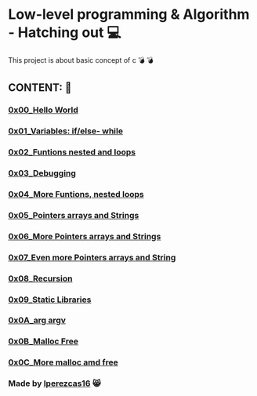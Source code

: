 # Low-level programming & Algorithm - Hatching out :computer:
This project is about basic concept of c :bomb: :bomb: 

## CONTENT: :crystal_ball:
###  [0x00_Hello World](https://github.com/lperezcas16/holbertonschool-low_level_programming/tree/master/0x00-hello_world) 
### [0x01_Variables: if/else- while](https://github.com/lperezcas16/holbertonschool-low_level_programming/tree/master/0x01-variables_if_else_while)
### [0x02_Funtions nested and loops](https://github.com/lperezcas16/holbertonschool-low_level_programming/tree/master/0x02-functions_nested_loops)
### [0x03_Debugging](https://github.com/lperezcas16/holbertonschool-low_level_programming/tree/master/0x03-debugging)
### [0x04_More Funtions, nested loops](https://github.com/lperezcas16/holbertonschool-low_level_programming/tree/master/0x04-more_functions_nested_loops)
### [0x05_Pointers arrays and Strings](https://github.com/lperezcas16/holbertonschool-low_level_programming/tree/master/0x05-pointers_arrays_strings)
### [0x06_More Pointers arrays and Strings](https://github.com/lperezcas16/holbertonschool-low_level_programming/tree/master/0x06-pointers_arrays_strings)
### [0x07_Even more Pointers arrays and String](https://github.com/lperezcas16/holbertonschool-low_level_programming/tree/master/0x07-pointers_arrays_strings)
### [0x08_Recursion](https://github.com/lperezcas16/holbertonschool-low_level_programming/tree/master/0x08-recursion)
### [0x09_Static Libraries](https://github.com/lperezcas16/holbertonschool-low_level_programming/tree/master/0x09-static_libraries)
### [0x0A_arg argv](https://github.com/lperezcas16/holbertonschool-low_level_programming/tree/master/0x0A-argc_argv)
### [0x0B_Malloc Free](https://github.com/lperezcas16/holbertonschool-low_level_programming/tree/master/0x0B-malloc_free)
### [0x0C_More malloc amd free](https://github.com/lperezcas16/holbertonschool-low_level_programming/tree/master/0x0C-more_malloc_free)
### Made by [lperezcas16](https://github.com/lperezcas16) :smile_cat:


